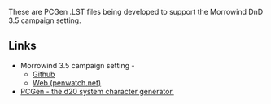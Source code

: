 These are PCGen .LST files being developed to support the Morrowind DnD 3.5 campaign setting.

## Links ##

* Morrowind 3.5 campaign setting -
	* [Github](https://github.com/LiaungYip/morrowind-dnd3.5)
	* [Web (penwatch.net)](http://www.penwatch.net/mwind3.5/)
* [PCGen - the d20 system character generator.](http://pcgen.org/)